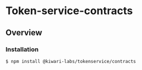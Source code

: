 # Token-service-contracts

## Overview

### Installation

```
$ npm install @kiwari-labs/tokenservice/contracts
```
